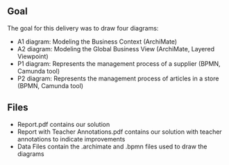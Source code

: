 ## Goal
The goal for this delivery was to draw four diagrams:
- A1 diagram: Modeling the Business Context (ArchiMate)
- A2 diagram: Modeling the Global Business View (ArchiMate, Layered Viewpoint)
- P1 diagram: Represents the management process of a supplier (BPMN, Camunda tool)
- P2 diagram: Represents the management process of articles in a store (BPMN, Camunda tool)

## Files
- Report.pdf contains our solution
- Report with Teacher Annotations.pdf contains our solution with teacher annotations to indicate improvements
- Data Files contain the .archimate and .bpmn files used to draw the diagrams
